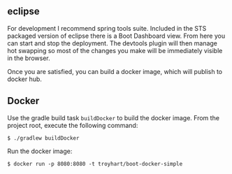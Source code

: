 ## eclipse

For development I recommend spring tools suite. Included in the STS packaged version of eclipse
there is a Boot Dashboard view. From here you can start and stop the deployment. The devtools
plugin will then manage hot swapping so most of the changes you make will be immediately visible
in the browser.

Once you are satisfied, you can build a docker image, which will publish to docker hub.

## Docker

Use the gradle build task `buildDocker` to build the docker image. From the project root, execute the following command:

    $ ./gradlew buildDocker

Run the docker image:

    $ docker run -p 8080:8080 -t troyhart/boot-docker-simple